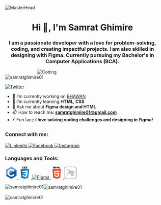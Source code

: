 ![MasterHead](https://user-images.githubusercontent.com/74038190/225813708-98b745f2-7d22-48cf-9150-083f1b00d6c9.gif)

<h1 align="center">Hi 👋, I'm Samrat Ghimire</h1>
<h3 align="center">I am a passionate developer with a love for problem-solving, coding, and creating impactful projects. I am also skilled in designing with Figma. Currently pursuing my Bachelor's in Computer Applications (BCA).</h3>

<img align="right" alt="Coding" width="400" src="https://images-wixmp-ed30a86b8c4ca887773594c2.wixmp.com/f/c83c004e-1370-4756-88e5-4071de797088/dgdq8br-09cc7ad6-a021-47a5-b0e0-917b12b0f7a7.gif?token=eyJ0eXAiOiJKV1QiLCJhbGciOiJIUzI1NiJ9.eyJzdWIiOiJ1cm46YXBwOjdlMGQxODg5ODIyNjQzNzNhNWYwZDQxNWVhMGQyNmUwIiwiaXNzIjoidXJuOmFwcDo3ZTBkMTg4OTgyMjY0MzczYTVmMGQ0MTVlYTBkMjZlMCIsIm9iaiI6W1t7InBhdGgiOiJcL2ZcL2M4M2MwMDRlLTEzNzAtNDc1Ni04OGU1LTQwNzFkZTc5NzA4OFwvZGdkcThici0wOWNjN2FkNi1hMDIxLTQ3YTUtYjBlMC05MTdiMTJiMGY3YTcuZ2lmIn1dXSwiYXVkIjpbInVybjpzZXJ2aWNlOmZpbGUuZG93bmxvYWQiXX0.tqRMtE-b2QiI2nnefNxSDMJvZCcYqFmq2ccg_Xfzqb8">

<p align="left"> <img src="https://komarev.com/ghpvc/?username=samratghimire01&label=Profile%20views&color=0e75b6&style=flat" alt="samratghimire01" /> </p>

<p align="left"> <a href="https://twitter.com/samratghimire01" target="blank"><img src="https://img.shields.io/twitter/follow/samratghimire01?logo=twitter&style=for-the-badge" alt="Twitter" /></a> </p>

- 🔭 I’m currently working on [BHAWAN](https://www.figma.com/design/e0P0KSHle1wyS1pQxaaDYa/Bhawan-UI%2FUX-Work?node-id=0-1&t=M8bvWB7bgFFlpcJa-1)
- 🌱 I’m currently learning **HTML, CSS**
- 💬 Ask me about **Figma design and HTML**
- 📫 How to reach me: **samratghimire01@gmail.com**
- ⚡ Fun fact: **I love solving coding challenges and designing in Figma!**

<h3 align="left">Connect with me:</h3>
<p align="left">
  <a href="https://www.linkedin.com/in/samrat-ghimire-497232212/" target="blank">
    <img align="center" src="https://raw.githubusercontent.com/rahuldkjain/github-profile-readme-generator/master/src/images/icons/Social/linked-in-alt.svg" alt="LinkedIn" height="30" width="40" />
  </a>
  <a href="https://www.facebook.com/samratghimire01" target="blank">
    <img align="center" src="https://raw.githubusercontent.com/rahuldkjain/github-profile-readme-generator/master/src/images/icons/Social/facebook.svg" alt="Facebook" height="30" width="40" />
  </a>
  <a href="https://www.instagram.com/samratghimire01/" target="blank">
    <img align="center" src="https://raw.githubusercontent.com/rahuldkjain/github-profile-readme-generator/master/src/images/icons/Social/instagram.svg" alt="Instagram" height="30" width="40" />
  </a>
</p>

<h3 align="left">Languages and Tools:</h3>
<p align="left">
  <a href="https://www.cprogramming.com/" target="_blank" rel="noreferrer">
    <img src="https://raw.githubusercontent.com/devicons/devicon/master/icons/c/c-original.svg" alt="C" width="40" height="40"/>
  </a>
  <a href="https://www.w3schools.com/css/" target="_blank" rel="noreferrer">
    <img src="https://raw.githubusercontent.com/devicons/devicon/master/icons/css3/css3-original-wordmark.svg" alt="CSS3" width="40" height="40"/>
  </a>
  <a href="https://www.figma.com/" target="_blank" rel="noreferrer">
    <img src="https://www.vectorlogo.zone/logos/figma/figma-icon.svg" alt="Figma" width="40" height="40"/>
  </a>
  <a href="https://www.w3.org/html/" target="_blank" rel="noreferrer">
    <img src="https://raw.githubusercontent.com/devicons/devicon/master/icons/html5/html5-original-wordmark.svg" alt="HTML5" width="40" height="40"/>
  </a>
  <a href="https://www.photoshop.com/en" target="_blank" rel="noreferrer">
    <img src="https://raw.githubusercontent.com/devicons/devicon/master/icons/photoshop/photoshop-line.svg" alt="Photoshop" width="40" height="40"/>
  </a>
</p>

<p>
  <img align="left" src="https://github-readme-stats.vercel.app/api/top-langs?username=samratghimire01&show_icons=true&locale=en&layout=compact" alt="samratghimire01" />
</p>

<p>
  <img align="center" src="https://github-readme-stats.vercel.app/api?username=samratghimire01&show_icons=true&locale=en" alt="samratghimire01" />
</p>

<p>
  <img align="center" src="https://github-readme-streak-stats.herokuapp.com/?user=samratghimire01&" alt="samratghimire01" />
</p>
